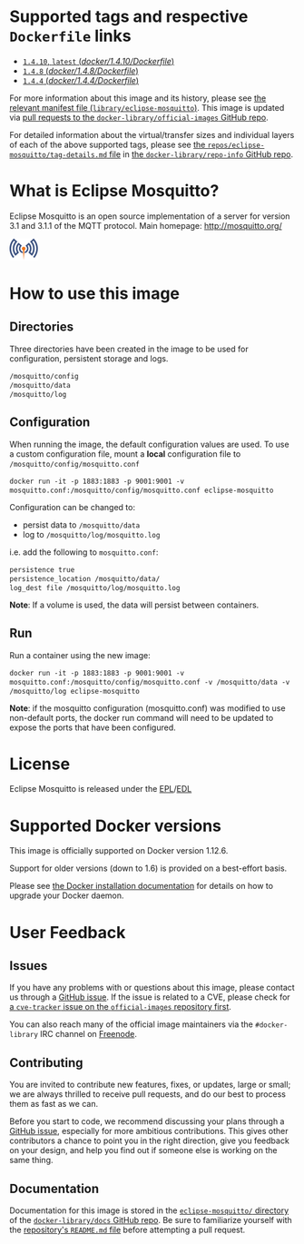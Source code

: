 # Supported tags and respective `Dockerfile` links

-	[`1.4.10`, `latest` (*docker/1.4.10/Dockerfile*)](https://github.com/eclipse/mosquitto/blob/53616be0e296f6186f52c791e241c76d53380078/docker/1.4.10/Dockerfile)
-	[`1.4.8` (*docker/1.4.8/Dockerfile*)](https://github.com/eclipse/mosquitto/blob/25a1f7d1994fd4b8d1d25ab0275f7a8f071abfb1/docker/1.4.8/Dockerfile)
-	[`1.4.4` (*docker/1.4.4/Dockerfile*)](https://github.com/eclipse/mosquitto/blob/25a1f7d1994fd4b8d1d25ab0275f7a8f071abfb1/docker/1.4.4/Dockerfile)

For more information about this image and its history, please see [the relevant manifest file (`library/eclipse-mosquitto`)](https://github.com/docker-library/official-images/blob/master/library/eclipse-mosquitto). This image is updated via [pull requests to the `docker-library/official-images` GitHub repo](https://github.com/docker-library/official-images/pulls?q=label%3Alibrary%2Feclipse-mosquitto).

For detailed information about the virtual/transfer sizes and individual layers of each of the above supported tags, please see [the `repos/eclipse-mosquitto/tag-details.md` file](https://github.com/docker-library/repo-info/blob/master/repos/eclipse-mosquitto/tag-details.md) in [the `docker-library/repo-info` GitHub repo](https://github.com/docker-library/repo-info).

# What is Eclipse Mosquitto?

Eclipse Mosquitto is an open source implementation of a server for version 3.1 and 3.1.1 of the MQTT protocol. Main homepage: http://mosquitto.org/

![logo](https://raw.githubusercontent.com/docker-library/docs/543ed10ed132af12c3662c7a04010d3f36538094/eclipse-mosquitto/logo.png)

# How to use this image

## Directories

Three directories have been created in the image to be used for configuration, persistent storage and logs.

	/mosquitto/config
	/mosquitto/data
	/mosquitto/log

## Configuration

When running the image, the default configuration values are used. To use a custom configuration file, mount a **local** configuration file to `/mosquitto/config/mosquitto.conf`

	docker run -it -p 1883:1883 -p 9001:9001 -v mosquitto.conf:/mosquitto/config/mosquitto.conf eclipse-mosquitto

Configuration can be changed to:

-	persist data to `/mosquitto/data`
-	log to `/mosquitto/log/mosquitto.log`

i.e. add the following to `mosquitto.conf`:

	persistence true
	persistence_location /mosquitto/data/
	log_dest file /mosquitto/log/mosquitto.log

**Note**: If a volume is used, the data will persist between containers.

## Run

Run a container using the new image:

	docker run -it -p 1883:1883 -p 9001:9001 -v mosquitto.conf:/mosquitto/config/mosquitto.conf -v /mosquitto/data -v /mosquitto/log eclipse-mosquitto

**Note**: if the mosquitto configuration (mosquitto.conf) was modified to use non-default ports, the docker run command will need to be updated to expose the ports that have been configured.

# License

Eclipse Mosquitto is released under the [EPL](https://www.eclipse.org/legal/epl-v10.html)/[EDL](https://eclipse.org/org/documents/edl-v10.php)

# Supported Docker versions

This image is officially supported on Docker version 1.12.6.

Support for older versions (down to 1.6) is provided on a best-effort basis.

Please see [the Docker installation documentation](https://docs.docker.com/installation/) for details on how to upgrade your Docker daemon.

# User Feedback

## Issues

If you have any problems with or questions about this image, please contact us through a [GitHub issue](https://github.com/eclipse/mosquitto/issues). If the issue is related to a CVE, please check for [a `cve-tracker` issue on the `official-images` repository first](https://github.com/docker-library/official-images/issues?q=label%3Acve-tracker).

You can also reach many of the official image maintainers via the `#docker-library` IRC channel on [Freenode](https://freenode.net).

## Contributing

You are invited to contribute new features, fixes, or updates, large or small; we are always thrilled to receive pull requests, and do our best to process them as fast as we can.

Before you start to code, we recommend discussing your plans through a [GitHub issue](https://github.com/eclipse/mosquitto/issues), especially for more ambitious contributions. This gives other contributors a chance to point you in the right direction, give you feedback on your design, and help you find out if someone else is working on the same thing.

## Documentation

Documentation for this image is stored in the [`eclipse-mosquitto/` directory](https://github.com/docker-library/docs/tree/master/eclipse-mosquitto) of the [`docker-library/docs` GitHub repo](https://github.com/docker-library/docs). Be sure to familiarize yourself with the [repository's `README.md` file](https://github.com/docker-library/docs/blob/master/README.md) before attempting a pull request.
